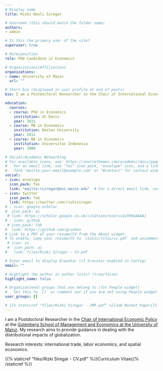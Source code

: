 ```yaml
---
# Display name
title: Rizki Nauli Siregar

# Username (this should match the folder name)
authors:
- admin

# Is this the primary user of the site?
superuser: true

# Role/position
role: PhD Candidate in Economics

# Organizations/Affiliations
organizations:
- name: University of Mainz
  url: ""

# Short bio (displayed in user profile at end of posts)
bio: I am a Postdoctoral Researcher in the Chair of International Economic Policy at the University of Mainz. My research interests are international trade, labor economics, spatial economics, and development economics.

education:
  courses:
  - course: PhD in Economics
    institution: UC Davis
    year: 2021
  - course: MA in Economics
    institution: Boston University
    year: 2011
  - course: BA in Economics
    institution: Universitas Indonesia
    year: 2009

# Social/Academic Networking
# For available icons, see: https://sourcethemes.com/academic/docs/page-builder/#icons
#   For an email link, use "fas" icon pack, "envelope" icon, and a link in the
#   form "mailto:your-email@example.com" or "#contact" for contact widget.
social:
- icon: envelope
  icon_pack: fas
  link: "mailto:rsiregar@uni-mainz.edu"  # For a direct email link, use "mailto:test@example.org".
- icon: twitter
  icon_pack: fab
  link: https://twitter.com/rizkisiregar
# - icon: google-scholar
#  icon_pack: ai
 # link: https://scholar.google.co.uk/citations?user=sIwtMXoAAAAJ
# - icon: github
 # icon_pack: fab
#  link: https://github.com/gcushen
# Link to a PDF of your resume/CV from the About widget.
# To enable, copy your resume/CV to `static/files/cv.pdf` and uncomment the lines below.
 # icon: cv
 #  icon_pack: ai
#   link: files/Rizki Siregar - CV.pdf

# Enter email to display Gravatar (if Gravatar enabled in Config)
email: ""

# Highlight the author in author lists? (true/false)
highlight_name: false

# Organizational groups that you belong to (for People widget)
#   Set this to `[]` or comment out if you are not using People widget.
user_groups: []

# {{% staticref "files/Rizki Siregar - JMP.pdf" %}}Job Market Paper{{% /staticref %}}
---
```


I am a Postdoctoral Researcher in the [Chair of International Economic Policy](https://international-policy.economics.uni-mainz.de/) at the [Gutenberg School of Management and Economics at the University of Mainz](https://wiwi.uni-mainz.de/). My research aims to provide guidance in dealing with the distributional impacts of globalization.

Research interests: international trade, labor economics, and spatial economics.


{{% staticref "files/Rizki Siregar - CV.pdf" %}}Curriculum Vitae{{% /staticref %}} 


